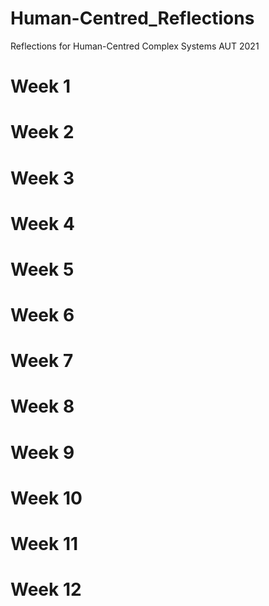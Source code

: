 # Human-Centred_Reflections
Reflections for Human-Centred Complex Systems AUT 2021

# Week 1

# Week 2

# Week 3

# Week 4

# Week 5

# Week 6

# Week 7

# Week 8

# Week 9

# Week 10

# Week 11

# Week 12


